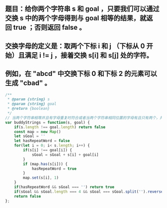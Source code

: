 ## 题目：给你两个字符串 s 和 goal ，只要我们可以通过交换 s 中的两个字母得到与 goal 相等的结果，就返回 true ；否则返回 false 。
## 交换字母的定义是：取两个下标 i 和 j （下标从 0 开始）且满足 i != j ，接着交换 s[i] 和 s[j] 处的字符。
## 例如，在 "abcd" 中交换下标 0 和下标 2 的元素可以生成 "cbad" 。

```js
/**
 * @param {string} s
 * @param {string} goal
 * @return {boolean}
 */
// 当两个字符串相等并且有字母重复时符合或者当两个字符串相同位置的字母有且只有两个，并且相加后与自身相等时符合
var buddyStrings = function(s, goal) {
    if(s.length !== goal.length) return false
    const map = new Map()
    let sGoal = ''
    let hasRepeatWord = false
    for(let i = 0; i< s.length; i++) {
        if(s[i] !== goal[i]) {
            sGoal = sGoal + s[i] + goal[i]
        }
        if (map.has(s[i])) {
            hasRepeatWord = true
        }
        map.set(s[i], 1)
    }
    if(hasRepeatWord && sGoal === '') return true
    if(sGoal && sGoal.length === 4 && sGoal === sGoal.split('').reverse().join('')) return true
    return false 
};
```